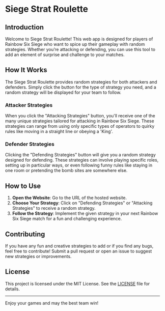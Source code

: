 # Siege Strat Roulette

## Introduction

Welcome to Siege Strat Roulette! This web app is designed for players of Rainbow Six Siege who want to spice up their gameplay with random strategies. Whether you’re attacking or defending, you can use this tool to add an element of surprise and challenge to your matches.

## How It Works

The Siege Strat Roulette provides random strategies for both attackers and defenders. Simply click the button for the type of strategy you need, and a random strategy will be displayed for your team to follow.

### Attacker Strategies

When you click the "Attacking Strategies" button, you'll receive one of the many unique strategies tailored for attacking in Rainbow Six Siege. These strategies can range from using only specific types of operators to quirky rules like moving in a straight line or obeying a 'King'.

### Defender Strategies

Clicking the "Defending Strategies" button will give you a random strategy designed for defending. These strategies can involve playing specific roles, setting up in particular ways, or even following funny rules like staying in one room or pretending the bomb sites are somewhere else.

## How to Use

1. **Open the Website**: Go to the URL of the hosted website.
2. **Choose Your Strategy**: Click on "Defending Strategies" or "Attacking Strategies" to receive a random strategy.
3. **Follow the Strategy**: Implement the given strategy in your next Rainbow Six Siege match for a fun and challenging experience.

## Contributing

If you have any fun and creative strategies to add or if you find any bugs, feel free to contribute! Submit a pull request or open an issue to suggest new strategies or improvements.

## License

This project is licensed under the MIT License. See the [LICENSE](LICENSE) file for details.

---

Enjoy your games and may the best team win!
